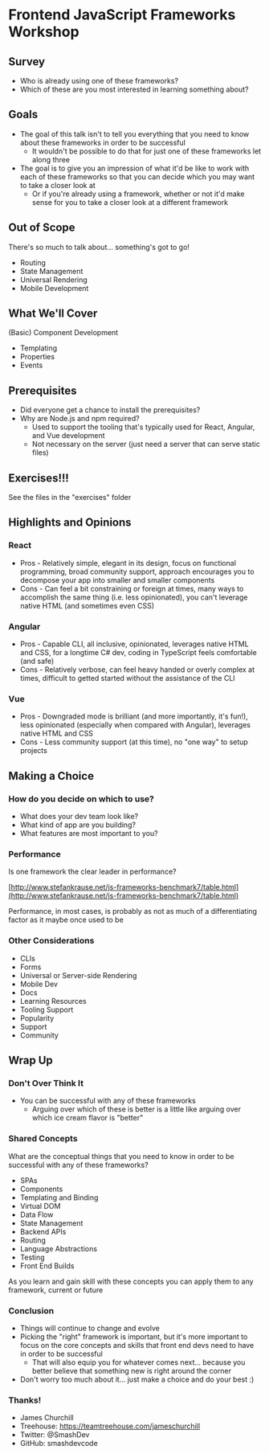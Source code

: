 
# Frontend JavaScript Frameworks Workshop

## Survey

* Who is already using one of these frameworks?
* Which of these are you most interested in learning something about?

## Goals

* The goal of this talk isn't to tell you everything that you need to know about these frameworks in order to be successful
  * It wouldn't be possible to do that for just one of these frameworks let along three
* The goal is to give you an impression of what it'd be like to work with each of these frameworks so that you can decide which you may want to take a closer look at
  * Or if you're already using a framework, whether or not it'd make sense for you to take a closer look at a different framework

## Out of Scope

There's so much to talk about... something's got to go!

* Routing
* State Management
* Universal Rendering
* Mobile Development

## What We'll Cover

(Basic) Component Development

* Templating
* Properties
* Events

## Prerequisites

* Did everyone get a chance to install the prerequisites?
* Why are Node.js and npm required?
  * Used to support the tooling that's typically used for React, Angular, and Vue development
  * Not necessary on the server (just need a server that can serve static files)

## Exercises!!!

See the files in the "exercises" folder

## Highlights and Opinions

### React

* Pros - Relatively simple, elegant in its design, focus on functional programming, broad community support, approach encourages you to decompose your app into smaller and smaller components
* Cons - Can feel a bit constraining or foreign at times, many ways to accomplish the same thing (i.e. less opinionated), you can't leverage native HTML (and sometimes even CSS)

### Angular

* Pros - Capable CLI, all inclusive, opinionated, leverages native HTML and CSS, for a longtime C# dev, coding in TypeScript feels comfortable (and safe)
* Cons - Relatively verbose, can feel heavy handed or overly complex at times, difficult to getted started without the assistance of the CLI

### Vue

* Pros - Downgraded mode is brilliant (and more importantly, it's fun!), less opinionated (especially when compared with Angular), leverages native HTML and CSS
* Cons - Less community support (at this time), no "one way" to setup projects

## Making a Choice

### How do you decide on which to use?

* What does your dev team look like?
* What kind of app are you building?
* What features are most important to you?

### Performance

Is one framework the clear leader in performance?

[http://www.stefankrause.net/js-frameworks-benchmark7/table.html](http://www.stefankrause.net/js-frameworks-benchmark7/table.html)

Performance, in most cases, is probably as not as much of a differentiating factor as it maybe once used to be

### Other Considerations

* CLIs
* Forms
* Universal or Server-side Rendering
* Mobile Dev
* Docs
* Learning Resources
* Tooling Support
* Popularity
* Support
* Community

## Wrap Up

### Don't Over Think It

* You can be successful with any of these frameworks
  * Arguing over which of these is better is a little like arguing over which ice cream flavor is "better"

### Shared Concepts

What are the conceptual things that you need to know in order to be successful with any of these frameworks?

* SPAs
* Components
* Templating and Binding
* Virtual DOM
* Data Flow
* State Management
* Backend APIs
* Routing
* Language Abstractions
* Testing
* Front End Builds

As you learn and gain skill with these concepts you can apply them to any framework, current or future

### Conclusion

* Things will continue to change and evolve
* Picking the "right" framework is important, but it's more important to focus on the core concepts and skills that front end devs need to have in order to be successful
  * That will also equip you for whatever comes next... because you better believe that something new is right around the corner
* Don't worry too much about it... just make a choice and do your best :)

### Thanks!

* James Churchill
* Treehouse: https://teamtreehouse.com/jameschurchill
* Twitter: @SmashDev
* GitHub: smashdevcode
